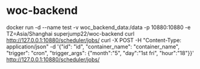 # woc-backend

docker run -d --name test -v woc_backend_data:/data -p 10880:10880 -e TZ=Asia/Shanghai superjump22/woc-backend
curl http://127.0.0.1:10880/scheduler/jobs/
curl -X POST -H "Content-Type: application/json" -d '{"id": "id", "container_name": "container_name", "trigger": "cron", "trigger_args": {"month":"5", "day":"1st fri", "hour":"18"}}' http://127.0.0.1:10880/scheduler/jobs/
